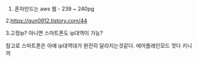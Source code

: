 1. 혼자만드는 aws 웹 - 239 ~ 240pg

2.https://gun0912.tistory.com/44

3.고정ip? 아니면 스마트폰도 ip대역이 가능?

참고로 스마트폰은 아예 ip대역대가 완전히 달라지는것같다. 에어플레인모드 껏다 키니까
 